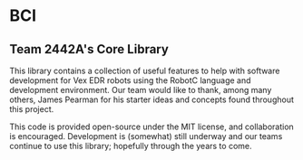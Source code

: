 # BCI
Team 2442A's Core Library
------------------------

This library contains a collection of useful features to help with software development for Vex EDR robots using the RobotC language and development environment. Our team would like to thank, among many others, James Pearman for his starter ideas and concepts found throughout this project.

This code is provided open-source under the MIT license, and collaboration is encouraged. Development is (somewhat) still underway and our teams continue to use this library; hopefully through the years to come.

